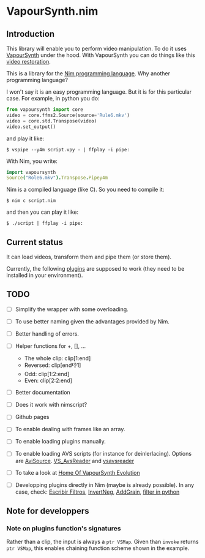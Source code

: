 # VapourSynth.nim

## Introduction
This library will enable you to perform video manipulation. To do it uses [VapourSynth](http://www.vapoursynth.com/) under the hood. With VapourSynth you can do things like this [video restoration](https://youtu.be/OulrI4yaz64).

This is a library for the [Nim programming language](https://nim-lang.org/). Why another programming language?

I won't say it is an easy programming language. But it is for this particular case. For example, in python you do:

```python
from vapoursynth import core
video = core.ffms2.Source(source='Rule6.mkv')
video = core.std.Transpose(video)
video.set_output()
```

and play it like:
```
$ vspipe --y4m script.vpy - | ffplay -i pipe:
```

With Nim, you write:
```nim
import vapoursynth
Source("Role6.mkv").Transpose.Pipey4m
```

Nim is a compiled language (like C). So you need to compile it:
```
$ nim c script.nim
```

and then you can play it like:
```
$ ./script | ffplay -i pipe:
```


## Current status
It can load videos, transform them and pipe them (or store them).

Currently, the following [plugins](https://github.com/mantielero/VapourSynth.nim/tree/master/src/plugins) are supposed to work (they need to be installed in your environment). 

## TODO

- [ ] Simplify the wrapper with some overloading.
- [ ] To use better naming given the advantages provided by Nim.
- [ ] Better handling of errors.
- [ ] Helper functions for +, [], ...

  - The whole clip: clip[1:end]
  - Reversed: clip[end:-1:1]
  - Odd: clip[1:2:end]
  - Even: clip[2:2:end]

- [ ] Better documentation
- [ ] Does it work with nimscript?
- [ ] Github pages
- [ ] To enable dealing with frames like an array.
- [ ] To enable loading plugins manually.
- [ ] To enable loading AVS scripts (for instance for deinlerlacing). Options are [AviSource](http://avisynth.nl/index.php/AviSource). [VS_AvsReader](https://github.com/chikuzen/VS_AvsReader) and [vsavsreader](https://forum.doom9.org/showthread.php?t=165957)
- [ ] To take a look at [Home Of VapourSynth Evolution](https://github.com/HomeOfVapourSynthEvolution/havsfunc/blob/master/havsfunc.py)

- [ ] Developping plugins directly in Nim (maybe is already possible). In any case, check: [Escribir Filtros](http://avisynth.nl/index.php/Filter_SDK), [InvertNeg](http://avisynth.nl/index.php/Filter_SDK/InvertNeg), [AddGrain](https://github.com/HomeOfVapourSynthEvolution/VapourSynth-AddGrain/blob/master/AddGrain/AddGrain.cpp), [filter in python](https://forum.doom9.org/showthread.php?t=172206)


## Note for developpers
### Note on plugins function's signatures
Rather than a clip, the input is always a `ptr VSMap`. Given than `invoke` returns `ptr VSMap`, this enables chaining function scheme shown in the example.




